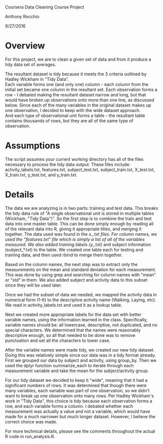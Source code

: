 Coursera Data Cleaning Course Project

Anthony Rocchio

9/27/2016


# Overview

For this project, we are to clean a given set of data and from it produce a tidy data set of averages.

The resultant dataset is tidy because it meets the 3 criteria outlined by Hadley Wickham in "Tidy Data".  
Each variable forms one (and only one) column - each column from the initial set became one column in the resultant set. 
Each observation forms a row - I debated making the resultant dataset narrow and long, but that would have broken up observations
onto more than one line, as discussed below.  Since each of the many variables in the original dataset makes up one observation,
I decided to keep with the wide dataset approach.  
And each type of observational unit forms a table - the resultant table contains thousands of rows, but they are all of the same
type of observation.

# Assumptions

The script assumes your current working directory has all of the files necessary to process the tidy data output.  These files include:
activity_labels.txt, features.txt, subject_test.txt, subject_train.txt, X_test.txt, X_train.txt, y_test.txt, and y_train.txt.

# Details

The data we are analyzing is in two parts: training and test data.  This breaks the tidy data rule of 
"A single observational unit is stored in multiple tables (Wickham, "Tidy Data")".  So the first step is 
to combine the train and test data into one master table.  This can be done simply enough by reading 
all of the relevant data into R, giving it appropriate titles, and merging it together.  The data used 
was found in the x_*.txt files.  For column names, we used the "features.txt" file which is simply a list 
of all of the variables measured.  We also added training labels (y_*.txt) and subject information (subject_*.txt) 
to the table.  We created one table each for testing and training data, and then used rbind to merge them together.

Based on the column names, the next step was to extract only the measurements on the mean and standard deviation for 
each measurement.  This was done by using grep and searching for column names with "mean" or "std" in them.  We also 
added subject and activity data to this subset since they will be used later.

Once we had the subset of data we needed, we mapped the activity data in numerical form (1-6) to the descriptive 
activity name (Walking, Laying, etc).  We read in activity_labels.txt and used it as a lookup table.

Next we created more appropriate labels for the data set with better variable names, using the information learned 
in the class.  Specifically, variable names should be: all lowercase, descriptive, not duplicated, and no special 
characters.  We determined that the names were reasonably descriptive enough, so all that needed to be done was to remove 
punctuation and set all the characters to lower case.

After the variable names were made tidy, we created our new tidy dataset.  Doing this was relatively simple since our data 
was in a tidy format already.  First we grouped our data by subject and activity, using group_by.  Then we used the dplyr function 
summarize_each to iterate through each measurement variable and take the mean for the subject/activity group.

For our tidy dataset we decided to keep it "wide", meaning that it had a significant numbers of rows.  It was determined 
that though there were many variables, each variable was part of one observation, so we didn't want to break up one observation 
onto many rows.  Per Hadley Wickham's work in "Tidy Data", this choice is tidy because each observation forms a row, and each variable 
forms a column.  I debated whether each measurement was actually a value and not a variable, which would have made for a much narrower 
but much longer dataset.  However, I believe the correct choice was made.

For more technical details, please see the comments throughout the actual R code in run_analysis.R.
